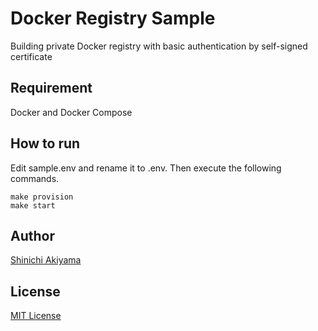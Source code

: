 Docker Registry Sample
======================

Building private Docker registry with basic authentication by self-signed certificate

Requirement
-----------

Docker and Docker Compose

How to run
----------

Edit sample.env and rename it to .env. Then execute the following commands.

```console
make provision
make start
```

Author
------

[Shinichi Akiyama](https://github.com/shakiyam)

License
-------

[MIT License](http://www.opensource.org/licenses/mit-license.php)
